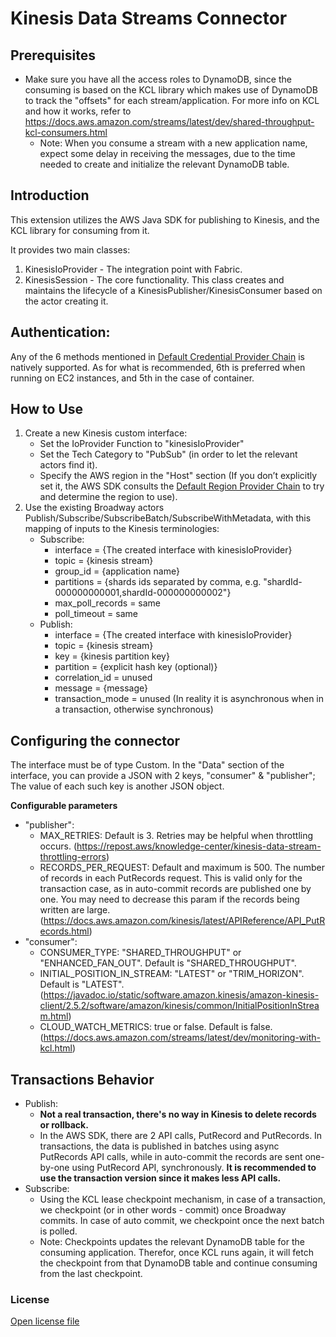 # Kinesis Data Streams Connector

## Prerequisites   
- Make sure you have all the access roles to DynamoDB, since the consuming is based on the KCL library which makes use of DynamoDB to track the "offsets" for each stream/application. For more info on KCL and how it works, refer to https://docs.aws.amazon.com/streams/latest/dev/shared-throughput-kcl-consumers.html
    - Note: When you consume a stream with a new application name, expect some delay in receiving the messages, due to the time needed to create and initialize the relevant DynamoDB table. 

## Introduction

This extension utilizes the AWS Java SDK for publishing to Kinesis, and the KCL library for consuming from it.  

It provides two main classes:
1. KinesisIoProvider - The integration point with Fabric.
2. KinesisSession - The core functionality. This class creates and maintains the lifecycle of a KinesisPublisher/KinesisConsumer based on the actor creating it.  

## Authentication: 
Any of the 6 methods mentioned in [Default Credential Provider Chain](https://docs.aws.amazon.com/sdk-for-java/v1/developer-guide/credentials.html#credentials-default) is natively supported. 
As for what is recommended, 6th is preferred when running on EC2 instances, and 5th in the case of container.

## How to Use
1. Create a new Kinesis custom interface:
   - Set the IoProvider Function to "kinesisIoProvider"
   - Set the Tech Category to "PubSub" (in order to let the relevant actors find it).
   - Specify the AWS region in the "Host" section (If you don’t explicitly set it, the AWS SDK consults the [Default Region Provider Chain](https://docs.aws.amazon.com/sdk-for-java/latest/developer-guide/region-selection.html#automatically-determine-the-aws-region-from-the-environment) to try and determine the region to use).
3. Use the existing Broadway actors Publish/Subscribe/SubscribeBatch/SubscribeWithMetadata, with this mapping of inputs to the Kinesis terminologies:
    - Subscribe:
        - interface = {The created interface with kinesisIoProvider}
        - topic = {kinesis stream}
        - group_id = {application name}
        - partitions = {shards ids separated by comma, e.g. "shardId-000000000001,shardId-000000000002"}
        - max_poll_records = same
        - poll_timeout = same
    - Publish:
        - interface = {The created interface with kinesisIoProvider}
        - topic = {kinesis stream}
        - key = {kinesis partition key}
        - partition = {explicit hash key (optional)}
        - correlation_id = unused
        - message = {message}
        - transaction_mode = unused (In reality it is asynchronous when in a transaction, otherwise synchronous)

## Configuring the connector ##
The interface must be of type Custom. In the "Data" section of the interface, you can provide a JSON with 2 keys, "consumer" & "publisher"; The value of each such key is another JSON object.  

**Configurable parameters**
- "publisher":
  - MAX_RETRIES: Default is 3. Retries may be helpful when throttling occurs. (https://repost.aws/knowledge-center/kinesis-data-stream-throttling-errors)
  - RECORDS_PER_REQUEST: Default and maximum is 500. The number of records in each PutRecords request. This is valid only for the transaction case, as in auto-commit records are published one by one. You may need to decrease this param if the records being written are large. (https://docs.aws.amazon.com/kinesis/latest/APIReference/API_PutRecords.html)
- "consumer":
  - CONSUMER_TYPE: "SHARED_THROUGHPUT" or "ENHANCED_FAN_OUT". Default is "SHARED_THROUGHPUT".
  - INITIAL_POSITION_IN_STREAM: "LATEST" or "TRIM_HORIZON". Default is "LATEST". (https://javadoc.io/static/software.amazon.kinesis/amazon-kinesis-client/2.5.2/software/amazon/kinesis/common/InitialPositionInStream.html)
  - CLOUD_WATCH_METRICS: true or false. Default is false. (https://docs.aws.amazon.com/streams/latest/dev/monitoring-with-kcl.html)

## Transactions Behavior ##
- Publish:
    - **Not a real transaction, there's no way in Kinesis to delete records or rollback.** 
    - In the AWS SDK, there are 2 API calls, PutRecord and PutRecords. In transactions, the data is published in batches using async PutRecords API calls, while in auto-commit the records are sent one-by-one using PutRecord API, synchronously. **It is recommended to use the transaction version since it makes less API calls.**
- Subscribe:
    - Using the KCL lease checkpoint mechanism, in case of a transaction, we checkpoint (or in other words - commit) once Broadway commits. In case of auto commit, we checkpoint once the next batch is polled.
    - Note: Checkpoints updates the relevant DynamoDB table for the consuming application. Therefor, once KCL runs again, it will fetch the checkpoint from that DynamoDB table and continue consuming from the last checkpoint. 

### License
[Open license file](/api/k2view/aws-kinesis-connector/0.0.1/file/LICENSE.txt)

